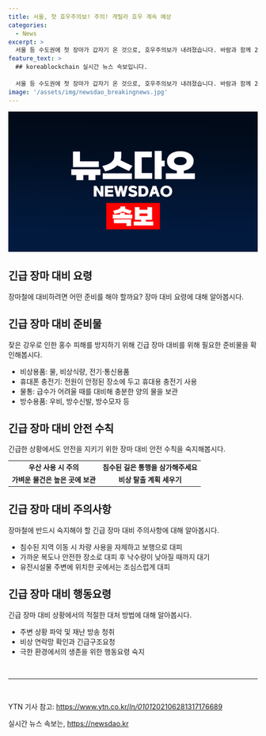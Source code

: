 ```yaml
---
title: 서울, 첫 호우주의보! 주의! 게릴라 호우 계속 예상
categories:
  - News
excerpt: >
  서울 등 수도권에 첫 장마가 갑자기 온 것으로, 호우주의보가 내려졌습니다. 바람과 함께 22.6m/s의 강한 비가 쏟아져, 강한 바람으로 인천 옹진군과 충남 예산에 소풍급 돌풍이 불었습니다. 이번 주 전국적으로 비가 지속될 전망이며, 장마전선이 활성화되어 제주도와 남부지방 부근에 50mm의 폭우가 예상됩니다. 장마의 특징은 강풍을 동반한 집중호우로, 시설물 피해가 우려되고 있습니다.[end of 요약문]
feature_text: >
  ## koreablockchain 실시간 뉴스 속보입니다.

  서울 등 수도권에 첫 장마가 갑자기 온 것으로, 호우주의보가 내려졌습니다. 바람과 함께 22.6m/s의 강한 비가 쏟아져, 강한 바람으로 인천 옹진군과 충남 예산에 소풍급 돌풍이 불었습니다. 이번 주 전국적으로 비가 지속될 전망이며, 장마전선이 활성화되어 제주도와 남부지방 부근에 50mm의 폭우가 예상됩니다. 장마의 특징은 강풍을 동반한 집중호우로, 시설물 피해가 우려되고 있습니다.[end of 요약문]
image: '/assets/img/newsdao_breakingnews.jpg'
---
```


<p><img src="/assets/img/newsdao_breakingnews.jpg" alt="koreablockchain 속보" /></p>

<h2 data-ke-size="size26">긴급 장마 대비 요령</h2>

<p data-ke-size="size16">장마철에 대비하려면 어떤 준비를 해야 할까요? 장마 대비 요령에 대해 알아봅시다.</p>

<h2 data-ke-size="size24">긴급 장마 대비 준비물</h2>

<p data-ke-size="size16">잦은 강우로 인한 홍수 피해를 방지하기 위해 긴급 장마 대비를 위해 필요한 준비물을 확인해봅시다.</p>

<ul>
    <li>비상용품: 물, 비상식량, 전기·통신용품</li>
    <li>휴대폰 충전기: 전원이 안정된 장소에 두고 휴대용 충전기 사용</li>
    <li>물통: 급수가 어려울 때를 대비해 충분한 양의 물을 보관</li>
    <li>방수용품: 우비, 방수신발, 방수모자 등</li>
</ul>

<h2 data-ke-size="size24">긴급 장마 대비 안전 수칙</h2>

<p data-ke-size="size16">긴급한 상황에서도 안전을 지키기 위한 장마 대비 안전 수칙을 숙지해봅시다.</p>

<table>
    <tr>
        <td style="text-align: center; height: 17px;"><b>우산 사용 시 주의</b></td>
        <td style="text-align: center; height: 17px;"><b>침수된 길은 통행을 삼가해주세요</b></td>
    </tr>
    <tr>
        <td style="text-align: center; height: 17px;"><b>가벼운 물건은 높은 곳에 보관</b></td>
        <td style="text-align: center; height: 17px;"><b>비상 탈출 계획 세우기</b></td>
    </tr>
</table>

<h2 data-ke-size="size24">긴급 장마 대비 주의사항</h2>

<p data-ke-size="size16">장마철에 반드시 숙지해야 할 긴급 장마 대비 주의사항에 대해 알아봅시다.</p>

<ul>
    <li>침수된 지역 이동 시 차량 사용을 자제하고 보행으로 대피</li>
    <li>가까운 복도나 안전한 장소로 대피 후 낙수량이 낮아질 때까지 대기</li>
    <li>유전시설물 주변에 위치한 곳에서는 조심스럽게 대피</li>
</ul>

<h2 data-ke-size="size24">긴급 장마 대비 행동요령</h2>

<p data-ke-size="size16">긴급 장마 대비 상황에서의 적절한 대처 방법에 대해 알아봅시다.</p>

<ul>
    <li>주변 상황 파악 및 재난 방송 청취</li>
    <li>비상 연락망 확인과 긴급구조요청</li>
    <li>극한 환경에서의 생존을 위한 행동요령 숙지</li>
</ul>

<p data-ke-size="size16">&nbsp;</p>

<hr>

<p data-ke-size="size16">&nbsp;</p>

<p>YTN 기사 참고: <a href='https://www.ytn.co.kr/_ln/0101_202106281317176689'>https://www.ytn.co.kr/<em>ln/0101</em>202106281317176689</a></p>
실시간 뉴스 속보는, <a href="https://newsdao.kr" rel="dofollow">https://newsdao.kr</a>


